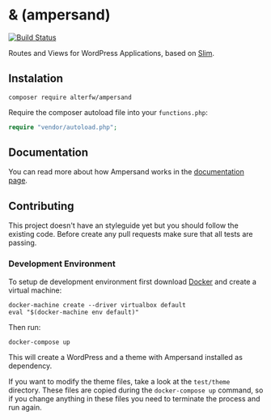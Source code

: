 & (ampersand)
=============

[![Build Status](https://travis-ci.org/alterfw/ampersand.svg)](https://travis-ci.org/alterfw/ampersand)

Routes and Views for WordPress Applications, based on [Slim](http://www.slimframework.com/).

## Instalation

    composer require alterfw/ampersand

Require the composer autoload file into your `functions.php`:

```php
require "vendor/autoload.php";
```

## Documentation

You can read more about how Ampersand works in the [documentation page](http://alterfw.github.io/ampersand/docs/).


## Contributing

This project doesn't have an styleguide yet but you should follow the existing code.
Before create any pull requests make sure that all tests are passing.

### Development Environment

To setup de development environment first download [Docker](https://www.docker.com/) and create a virtual machine:

    docker-machine create --driver virtualbox default
    eval "$(docker-machine env default)"

Then run:

    docker-compose up

This will create a WordPress and a theme with Ampersand installed as dependency.

If you want to modify the theme files, take a look at the `test/theme` directory. These files are copied during the `docker-compose up` command, so if you change anything in these files you need to terminate the process and run again.
